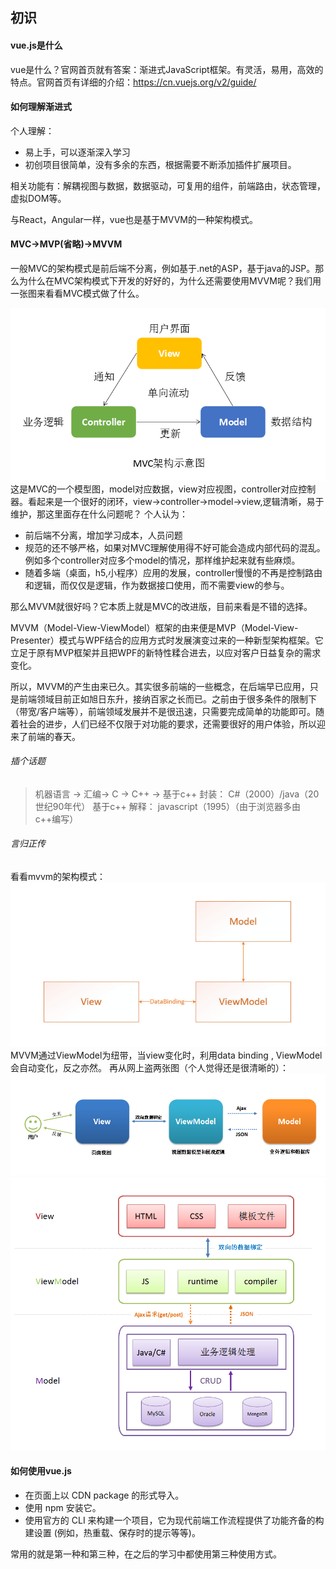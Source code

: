 ## 初识
#### vue.js是什么
vue是什么？官网首页就有答案：渐进式JavaScript框架。有灵活，易用，高效的特点。官网首页有详细的介绍：https://cn.vuejs.org/v2/guide/

#### 如何理解渐进式
个人理解：
* 易上手，可以逐渐深入学习
* 初创项目很简单，没有多余的东西，根据需要不断添加插件扩展项目。

相关功能有：解耦视图与数据，数据驱动，可复用的组件，前端路由，状态管理，虚拟DOM等。

与React，Angular一样，vue也是基于MVVM的一种架构模式。
#### MVC->MVP(省略)->MVVM
一般MVC的架构模式是前后端不分离，例如基于.net的ASP，基于java的JSP。那么为什么在MVC架构模式下开发的好好的，为什么还需要使用MVVM呢？我们用一张图来看看MVC模式做了什么。

![](./vue初识/mvc.png)
这是MVC的一个模型图，model对应数据，view对应视图，controller对应控制器。看起来是一个很好的闭环，view->controller->model->view,逻辑清晰，易于维护，那这里面存在什么问题呢？
个人认为：
* 前后端不分离，增加学习成本，人员问题
* 规范的还不够严格，如果对MVC理解使用得不好可能会造成内部代码的混乱。例如多个controller对应多个model的情况，那样维护起来就有些麻烦。
* 随着多端（桌面，h5,小程序）应用的发展，controller慢慢的不再是控制路由和逻辑，而仅仅是逻辑，作为数据接口使用，而不需要view的参与。


那么MVVM就很好吗？它本质上就是MVC的改进版，目前来看是不错的选择。

MVVM（Model-View-ViewModel）框架的由来便是MVP（Model-View-Presenter）模式与WPF结合的应用方式时发展演变过来的一种新型架构框架。它立足于原有MVP框架并且把WPF的新特性糅合进去，以应对客户日益复杂的需求变化。

所以，MVVM的产生由来已久。其实很多前端的一些概念，在后端早已应用，只是前端领域目前正如旭日东升，接纳百家之长而已。之前由于很多条件的限制下（带宽/客户端等），前端领域发展并不是很迅速，只需要完成简单的功能即可。随着社会的进步，人们已经不仅限于对功能的要求，还需要很好的用户体验，所以迎来了前端的春天。
###### 插个话题
>机器语言 -> 汇编-> C -> C++ -> 
基于c++ 封装： C#（2000）/java（20世纪90年代）
基于c++ 解释： javascript（1995）（由于浏览器多由c++编写）

###### 言归正传
看看mvvm的架构模式：
![](./vue初识/mvvm.jpg)
MVVM通过ViewModel为纽带，当view变化时，利用data binding , ViewModel会自动变化，反之亦然。
再从网上盗两张图（个人觉得还是很清晰的）：
![](./vue初识/mvvm1.png)
![](./vue初识/mvvm2.png)

#### 如何使用vue.js
* 在页面上以 CDN package 的形式导入。
* 使用 npm 安装它。
* 使用官方的 CLI 来构建一个项目，它为现代前端工作流程提供了功能齐备的构建设置 (例如，热重载、保存时的提示等等)。

常用的就是第一种和第三种，在之后的学习中都使用第三种使用方式。